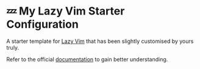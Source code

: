 # 💤 My Lazy Vim Starter Configuration 

A starter template for [Lazy Vim](https://github.com/LazyVim/LazyVim) that has been slightly customised by yours truly.

Refer to the official [documentation](https://lazyvim.github.io/installation) to gain better understanding.

